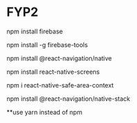 # FYP2
npm install firebase

npm install -g firebase-tools

npm install @react-navigation/native

npm install react-native-screens 

npm i react-native-safe-area-context

npm install @react-navigation/native-stack

**use yarn instead of npm
